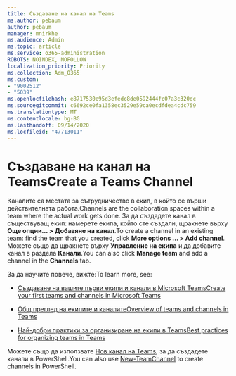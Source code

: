 ```yaml
---
title: Създаване на канал на Teams
ms.author: pebaum
author: pebaum
manager: mnirkhe
ms.audience: Admin
ms.topic: article
ms.service: o365-administration
ROBOTS: NOINDEX, NOFOLLOW
localization_priority: Priority
ms.collection: Adm_O365
ms.custom:
- "9002512"
- "5039"
ms.openlocfilehash: e8717530e95d3efedc8de0592444fc07a3c320dc
ms.sourcegitcommit: c6692ce0fa1358ec3529e59ca0ecdfdea4cdc759
ms.translationtype: MT
ms.contentlocale: bg-BG
ms.lasthandoff: 09/14/2020
ms.locfileid: "47713011"
---
```

# <a name="create-a-teams-channel"></a><span data-ttu-id="61e37-102">Създаване на канал на Teams</span><span class="sxs-lookup"><span data-stu-id="61e37-102">Create a Teams Channel</span></span>

<span data-ttu-id="61e37-103">Каналите са местата за сътрудничество в екип, в който се върши действителната работа.</span><span class="sxs-lookup"><span data-stu-id="61e37-103">Channels are the collaboration spaces within a team where the actual work gets done.</span></span> <span data-ttu-id="61e37-104">За да създадете канал в съществуващ екип: намерете екипа, който сте създали, щракнете върху **Още опции... > Добавяне на канал**.</span><span class="sxs-lookup"><span data-stu-id="61e37-104">To create a channel in an existing team: find the team that you created, click **More options ... > Add channel**.</span></span> <span data-ttu-id="61e37-105">Можете също да щракнете върху **Управление на екипа** и да добавите канал в раздела **Канали**.</span><span class="sxs-lookup"><span data-stu-id="61e37-105">You can also click **Manage team** and add a channel in the **Channels** tab.</span></span>

<span data-ttu-id="61e37-106">За да научите повече, вижте:</span><span class="sxs-lookup"><span data-stu-id="61e37-106">To learn more, see:</span></span>

- [<span data-ttu-id="61e37-107">Създаване на вашите първи екипи и канали в Microsoft Teams</span><span class="sxs-lookup"><span data-stu-id="61e37-107">Create your first teams and channels in Microsoft Teams</span></span>](https://docs.microsoft.com/MicrosoftTeams/get-started-with-teams-create-your-first-teams-and-channels)

- [<span data-ttu-id="61e37-108">Общ преглед на екипите и каналите</span><span class="sxs-lookup"><span data-stu-id="61e37-108">Overview of teams and channels in Teams</span></span>](https://docs.microsoft.com/microsoftteams/teams-channels-overview)

- [<span data-ttu-id="61e37-109">Най-добри практики за организиране на екипи в Teams</span><span class="sxs-lookup"><span data-stu-id="61e37-109">Best practices for organizing teams in Teams</span></span>](https://docs.microsoft.com/MicrosoftTeams/best-practices-organizing)

<span data-ttu-id="61e37-110">Можете също да използвате [Нов канал на Teams](https://docs.microsoft.com/powershell/module/teams/new-teamchannel?view=teams-ps), за да създадете канали в PowerShell.</span><span class="sxs-lookup"><span data-stu-id="61e37-110">You can also use [New-TeamChannel](https://docs.microsoft.com/powershell/module/teams/new-teamchannel?view=teams-ps) to create channels in PowerShell.</span></span> 
